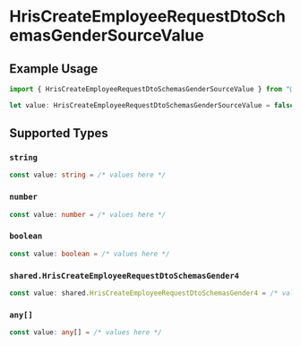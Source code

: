 # HrisCreateEmployeeRequestDtoSchemasGenderSourceValue

## Example Usage

```typescript
import { HrisCreateEmployeeRequestDtoSchemasGenderSourceValue } from "@stackone/stackone-client-ts/sdk/models/shared";

let value: HrisCreateEmployeeRequestDtoSchemasGenderSourceValue = false;
```

## Supported Types

### `string`

```typescript
const value: string = /* values here */
```

### `number`

```typescript
const value: number = /* values here */
```

### `boolean`

```typescript
const value: boolean = /* values here */
```

### `shared.HrisCreateEmployeeRequestDtoSchemasGender4`

```typescript
const value: shared.HrisCreateEmployeeRequestDtoSchemasGender4 = /* values here */
```

### `any[]`

```typescript
const value: any[] = /* values here */
```


